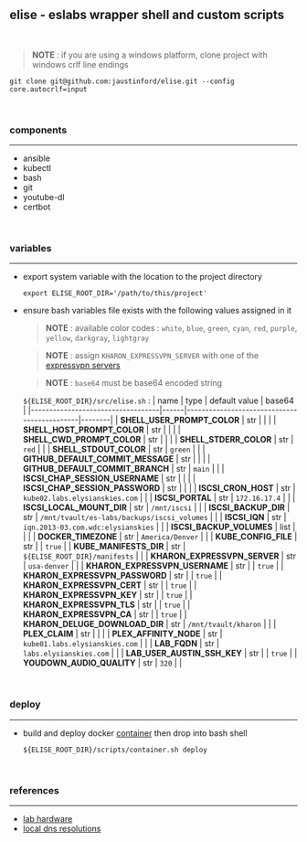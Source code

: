 ## elise - eslabs wrapper shell and custom scripts
<br />

> **NOTE** : if you are using a windows platform, clone project with windows crlf line endings
```
git clone git@github.com:jaustinford/elise.git --config core.autocrlf=input
```

<br />

### components
---

- ansible
- kubectl
- bash
- git
- youtube-dl
- certbot

<br />

### variables
---

- export system variable with the location to the project directory
    ```
    export ELISE_ROOT_DIR='/path/to/this/project'
    ```

- ensure bash variables file exists with the following values assigned in it
    > **NOTE** : available color codes : `white`, `blue`, `green`, `cyan`, `red`, `purple`, `yellow`, `darkgray`, `lightgray`

    > **NOTE** : assign `KHARON_EXPRESSVPN_SERVER` with one of the [expressvpn servers](https://github.com/jaustinford/elise/blob/main/files/expressvpn_servers.txt)

    > **NOTE** : `base64` must be base64 encoded string

    `${ELISE_ROOT_DIR}/src/elise.sh` :
    | name                              | type | default value                               | base64 |
    |-----------------------------------|------|---------------------------------------------|--------|
    | **SHELL_USER_PROMPT_COLOR**       | str  |                                             |        |
    | **SHELL_HOST_PROMPT_COLOR**       | str  |                                             |        |
    | **SHELL_CWD_PROMPT_COLOR**        | str  |                                             |        |
    | **SHELL_STDERR_COLOR**            | str  | `red`                                       |        |
    | **SHELL_STDOUT_COLOR**            | str  | `green`                                     |        |
    | **GITHUB_DEFAULT_COMMIT_MESSAGE** | str  |                                             |        |
    | **GITHUB_DEFAULT_COMMIT_BRANCH**  | str  | `main`                                      |        |
    | **ISCSI_CHAP_SESSION_USERNAME**   | str  |                                             |        |
    | **ISCSI_CHAP_SESSION_PASSWORD**   | str  |                                             |        |
    | **ISCSI_CRON_HOST**               | str  | `kube02.labs.elysianskies.com`              |        |
    | **ISCSI_PORTAL**                  | str  | `172.16.17.4`                               |        |
    | **ISCSI_LOCAL_MOUNT_DIR**         | str  | `/mnt/iscsi`                                |        |
    | **ISCSI_BACKUP_DIR**              | str  | `/mnt/tvault/es-labs/backups/iscsi_volumes` |        |
    | **ISCSI_IQN**                     | str  | `iqn.2013-03.com.wdc:elysianskies`          |        |
    | **ISCSI_BACKUP_VOLUMES**          | list |                                             |        |
    | **DOCKER_TIMEZONE**               | str  | `America/Denver`                            |        |
    | **KUBE_CONFIG_FILE**              | str  |                                             | `true` |
    | **KUBE_MANIFESTS_DIR**            | str  | `${ELISE_ROOT_DIR}/manifests`               |        |
    | **KHARON_EXPRESSVPN_SERVER**      | str  | `usa-denver`                                |        |
    | **KHARON_EXPRESSVPN_USERNAME**    | str  |                                             | `true` |
    | **KHARON_EXPRESSVPN_PASSWORD**    | str  |                                             | `true` |
    | **KHARON_EXPRESSVPN_CERT**        | str  |                                             | `true` |
    | **KHARON_EXPRESSVPN_KEY**         | str  |                                             | `true` |
    | **KHARON_EXPRESSVPN_TLS**         | str  |                                             | `true` |
    | **KHARON_EXPRESSVPN_CA**          | str  |                                             | `true` |
    | **KHARON_DELUGE_DOWNLOAD_DIR**    | str  | `/mnt/tvault/kharon`                        |        |
    | **PLEX_CLAIM**                    | str  |                                             |        |
    | **PLEX_AFFINITY_NODE**            | str  | `kube01.labs.elysianskies.com`              |        |
    | **LAB_FQDN**                      | str  | `labs.elysianskies.com`                     |        |
    | **LAB_USER_AUSTIN_SSH_KEY**       | str  |                                             | `true` |
    | **YOUDOWN_AUDIO_QUALITY**         | str  | `320`                                       |        |

<br />

### deploy
---

- build and deploy docker [container](https://github.com/jaustinford/elise/blob/main/scripts/container.sh) then drop into bash shell
    ```
    ${ELISE_ROOT_DIR}/scripts/container.sh deploy
    ```

<br />

### references
---

- [lab hardware](https://github.com/jaustinford/elise/blob/main/files/docs/hardware.md)
- [local dns resolutions](https://github.com/jaustinford/elise/blob/main/files/pihole/custom.list)
